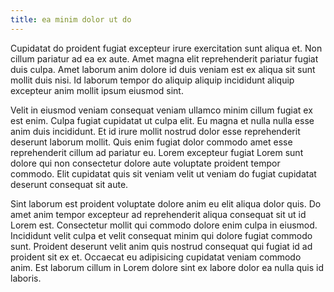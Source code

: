 ```yaml
---
title: ea minim dolor ut do
---
```


Cupidatat do proident fugiat excepteur irure exercitation sunt aliqua et. Non cillum pariatur ad ea ex aute. Amet magna elit reprehenderit pariatur fugiat duis culpa. Amet laborum anim dolore id duis veniam est ex aliqua sit sunt mollit duis nisi. Id laborum tempor do aliquip aliquip incididunt aliquip excepteur anim mollit ipsum eiusmod sint.

Velit in eiusmod veniam consequat veniam ullamco minim cillum fugiat ex est enim. Culpa fugiat cupidatat ut culpa elit. Eu magna et nulla nulla esse anim duis incididunt. Et id irure mollit nostrud dolor esse reprehenderit deserunt laborum mollit. Quis enim fugiat dolor commodo amet esse reprehenderit cillum ad pariatur eu. Lorem excepteur fugiat Lorem sunt dolore qui non consectetur dolore aute voluptate proident tempor commodo. Elit cupidatat quis sit veniam velit ut veniam do fugiat cupidatat deserunt consequat sit aute.

Sint laborum est proident voluptate dolore anim eu elit aliqua dolor quis. Do amet anim tempor excepteur ad reprehenderit aliqua consequat sit ut id Lorem est. Consectetur mollit qui commodo dolore enim culpa in eiusmod. Incididunt velit culpa et velit consequat minim qui dolore fugiat commodo sunt. Proident deserunt velit anim quis nostrud consequat qui fugiat id ad proident sit ex et. Occaecat eu adipisicing cupidatat veniam commodo anim. Est laborum cillum in Lorem dolore sint ex labore dolor ea nulla quis id laboris.